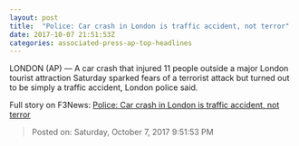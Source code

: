 ```yaml
---
layout: post
title:  "Police: Car crash in London is traffic accident, not terror"
date: 2017-10-07 21:51:53Z
categories: associated-press-ap-top-headlines
---
```


LONDON (AP) — A car crash that injured 11 people outside a major London tourist attraction Saturday sparked fears of a terrorist attack but turned out to be simply a traffic accident, London police said.


Full story on F3News: [Police: Car crash in London is traffic accident, not terror](http://www.f3nws.com/n/2ajzrC)

> Posted on: Saturday, October 7, 2017 9:51:53 PM

